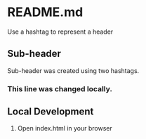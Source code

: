 # README.md

Use a hashtag to represent a header

## Sub-header

Sub-header was created using two hashtags.

### This line was changed locally.

## Local Development

1. Open index.html in your browser
